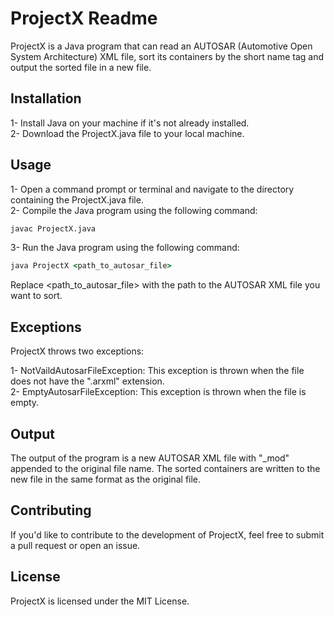 # ProjectX Readme
ProjectX is a Java program that can read an AUTOSAR (Automotive Open System Architecture) XML file, sort its containers by the short name tag and output the sorted file in a new file.

## Installation
1- Install Java on your machine if it's not already installed.<br>
2- Download the ProjectX.java file to your local machine.
##  Usage
1- Open a command prompt or terminal and navigate to the directory containing the ProjectX.java file.<br>
2- Compile the Java program using the following command:<br>
```cmd
javac ProjectX.java
```
3- Run the Java program using the following command:
```cmd
java ProjectX <path_to_autosar_file>
```
Replace <path_to_autosar_file> with the path to the AUTOSAR XML file you want to sort.

## Exceptions
ProjectX throws two exceptions:

1- NotVaildAutosarFileException: This exception is thrown when the file does not have the ".arxml" extension.<br>
2- EmptyAutosarFileException: This exception is thrown when the file is empty.
## Output
The output of the program is a new AUTOSAR XML file with "_mod" appended to the original file name. The sorted containers are written to the new file in the same format as the original file.

## Contributing
If you'd like to contribute to the development of ProjectX, feel free to submit a pull request or open an issue.

## License
ProjectX is licensed under the MIT License.
